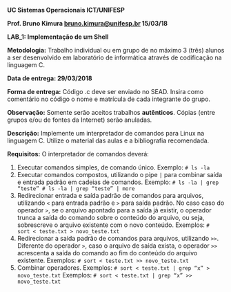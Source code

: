 **UC Sistemas Operacionais
ICT/UNIFESP**


**Prof. Bruno Kimura
bruno.kimura@unifesp.br
15/03/18**

**LAB_1: Implementação de um Shell**

**Metodologia:**
Trabalho individual ou em grupo de no máximo 3 (três) alunos a ser desenvolvido em laboratório de
informática através de codificação na linguagem C.

**Data de entrega:
29/03/2018**

**Forma de entrega:**
Código .c deve ser enviado no SEAD. Insira como comentário no código o nome e matrícula de
cada integrante do grupo.

**Observação:**
Somente serão aceitos trabalhos **autênticos**. Cópias (entre grupos e/ou de fontes da Internet) serão
anuladas.

**Descrição:**
Implemente um interpretador de comandos para Linux na linguagem C. Utilize o material das aulas
e a bibliografia recomendada.

**Requisitos:**
O interpretador de comandos deverá:

1. Executar comandos simples, de comando único.
    Exemplo: ```# ls -la```
2. Executar comandos compostos, utilizando o pipe ```|``` para combinar saída e entrada padrão em
cadeias de comandos.
    Exemplo: ```# ls -la | grep “teste”
       # ls -la | grep “teste” | more```
3. Redirecionar entrada e saída padrão de comandos para arquivos, utilizando ```<``` para entrada
padrão e ```>``` para saída padrão. No caso caso do operador ```>```, se o arquivo apontado para a saída já
existir, o operador trunca a saída do comando sobre o conteúdo do arquivo, ou seja, sobrescreve o
arquivo existente com o novo conteúdo.
    Exemplos: ```# sort < teste.txt > novo_teste.txt```
4. Redirecionar a saída padrão de comandos para arquivos, utilizando ```>>```. Diferente do operador
```>```, caso o arquivo de saída exista, o operador ```>>``` acrescenta a saída do comando ao fim do
conteúdo do arquivo existente.
    Exemplos: ```# sort < teste.txt >> novo_teste.txt```
5. Combinar operadores.
    Exemplos: ```# sort < teste.txt | grep “x” > novo_teste.txt```
    Exemplos: ```# sort < teste.txt | grep “x” >> novo_teste.txt```


